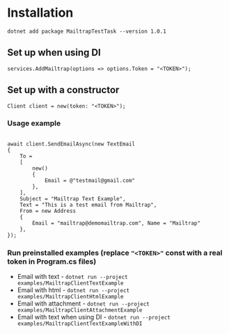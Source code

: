 # Installation

```
dotnet add package MailtrapTestTask --version 1.0.1
```

## Set up when using DI

```
services.AddMailtrap(options => options.Token = "<TOKEN>");
```

## Set up with a constructor

```
Client client = new(token: "<TOKEN>");
```

### Usage example

```

await client.SendEmailAsync(new TextEmail
{
    To =
    [
        new() 
        { 
            Email = @"testmail@gmail.com" 
        },
    ],
    Subject = "Mailtrap Text Example",
    Text = "This is a test email from Mailtrap",
    From = new Address 
    { 
        Email = "mailtrap@demomailtrap.com", Name = "Mailtrap" 
    },
});

```

### Run preinstalled examples (replace `"<TOKEN>"` const with a real token in Program.cs files)

- Email with text - `dotnet run --project examples/MailtrapClientTextExample` 
- Email with html - `dotnet run --project examples/MailtrapClientHtmlExample`
- Email with attachment - `dotnet run --project examples/MailtrapClientAttachmentExample`
- Email with text when using DI - `dotnet run --project examples/MailtrapClientTextExampleWithDI`

